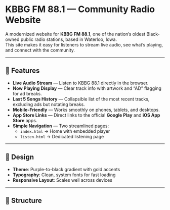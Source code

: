 # KBBG FM 88.1 — Community Radio Website

A modernized website for **KBBG FM 88.1**, one of the nation’s oldest Black-owned public radio stations, based in Waterloo, Iowa.  
This site makes it easy for listeners to stream live audio, see what’s playing, and connect with the community.

---

## 🚀 Features

- **Live Audio Stream** — Listen to KBBG 88.1 directly in the browser.
- **Now Playing Display** — Clear track info with artwork and “AD” flagging for ad breaks.
- **Last 5 Songs History** — Collapsible list of the most recent tracks, excluding ads but notating breaks.
- **Mobile-Friendly** — Works smoothly on phones, tablets, and desktops.
- **App Store Links** — Direct links to the official **Google Play** and **iOS App Store** apps.
- **Simple Navigation** — Two streamlined pages:
  - `index.html` → Home with embedded player
  - `listen.html` → Dedicated listening page

---

## 🎨 Design

- **Theme**: Purple-to-black gradient with gold accents  
- **Typography**: Clean, system fonts for fast loading  
- **Responsive Layout**: Scales well across devices  

---

## 📂 Structure

